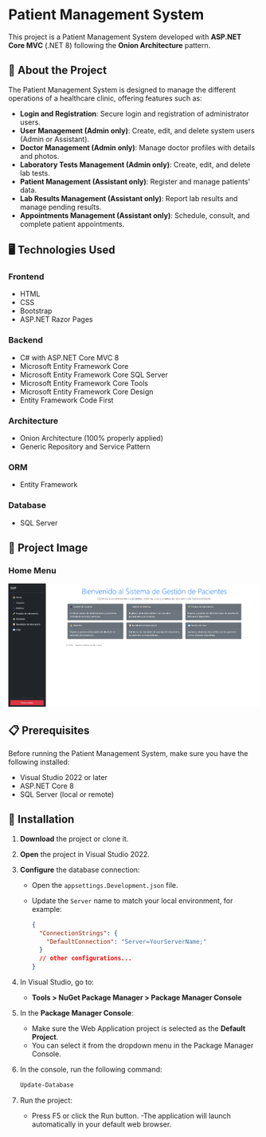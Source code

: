 ﻿# Patient Management System

This project is a Patient Management System developed with **ASP.NET Core MVC** (.NET 8) following the **Onion Architecture** pattern.

## 📖 About the Project

The Patient Management System is designed to manage the different operations of a healthcare clinic, offering features such as:

- **Login and Registration**: Secure login and registration of administrator users.
- **User Management (Admin only)**: Create, edit, and delete system users (Admin or Assistant).
- **Doctor Management (Admin only)**: Manage doctor profiles with details and photos.
- **Laboratory Tests Management (Admin only)**: Create, edit, and delete lab tests.
- **Patient Management (Assistant only)**: Register and manage patients' data.
- **Lab Results Management (Assistant only)**: Report lab results and manage pending results.
- **Appointments Management (Assistant only)**: Schedule, consult, and complete patient appointments.

## 🖥️ Technologies Used

### Frontend
- HTML
- CSS
- Bootstrap
- ASP.NET Razor Pages

### Backend
- C# with ASP.NET Core MVC 8
- Microsoft Entity Framework Core
- Microsoft Entity Framework Core SQL Server
- Microsoft Entity Framework Core Tools
- Microsoft Entity Framework Core Design
- Entity Framework Code First

### Architecture
- Onion Architecture (100% properly applied)
- Generic Repository and Service Pattern

### ORM
- Entity Framework

### Database
- SQL Server

## 📸 Project Image

### Home Menu
![Home Menu](home.png)


## 📋 Prerequisites

Before running the Patient Management System, make sure you have the following installed:

- Visual Studio 2022 or later
- ASP.NET Core 8
- SQL Server (local or remote)

## 🚀 Installation

1. **Download** the project or clone it.
   
2. **Open** the project in Visual Studio 2022.

3. **Configure** the database connection:
   - Open the `appsettings.Development.json` file.
   - Update the `Server` name to match your local environment, for example:

     ```json
     {
       "ConnectionStrings": {
         "DefaultConnection": "Server=YourServerName;"
       }
       // other configurations...
     }
     ```

4. In Visual Studio, go to:

   - **Tools > NuGet Package Manager > Package Manager Console**

5. In the **Package Manager Console**:
   - Make sure the Web Application project is selected as the **Default Project**.
   - You can select it from the dropdown menu in the Package Manager Console.

6. In the console, run the following command:

   ```bash
   Update-Database

7. Run the project:
    - Press F5 or click the Run button.
    -The application will launch automatically in your default web browser.